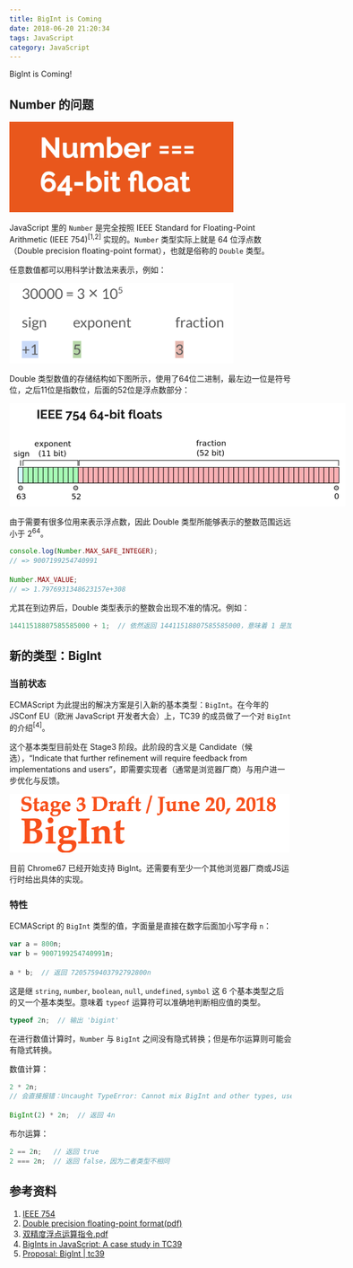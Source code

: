```yaml
---
title: BigInt is Coming
date: 2018-06-20 21:20:34
tags: JavaScript
category: JavaScript
---
```


BigInt is Coming!

<!-- more -->

## Number 的问题

<img src="/images/2018/06/js-number.jpg" style="max-width: 400px;">

JavaScript 里的 `Number` 是完全按照 IEEE Standard for Floating-Point Arithmetic (IEEE 754)<sup>[1,2]</sup> 实现的。`Number` 类型实际上就是 64 位浮点数（Double precision floating-point format），也就是俗称的 `Double` 类型。

任意数值都可以用科学计数法来表示，例如：

<img src="/images/2018/06/scientific-notation.png" style="max-width: 400px;">

Double 类型数值的存储结构如下图所示，使用了64位二进制，最左边一位是符号位，之后11位是指数位，后面的52位是浮点数部分：

<img src="/images/2018/06/ieee-double-64.jpeg" style="max-width: 600px;">

由于需要有很多位用来表示浮点数，因此 Double 类型所能够表示的整数范围远远小于 2<sup>64</sup>。

```javascript
console.log(Number.MAX_SAFE_INTEGER);
// => 9007199254740991

Number.MAX_VALUE;
// => 1.7976931348623157e+308
```

尤其在到边界后，Double 类型表示的整数会出现不准的情况。例如：

```javascript
14411518807585585000 + 1;  // 依然返回 14411518807585585000，意味着 1 是加不上去的
```

## 新的类型：BigInt

### 当前状态

ECMAScript 为此提出的解决方案是引入新的基本类型：`BigInt`。在今年的 JSConf EU（欧洲 JavaScript 开发者大会）上，TC39 的成员做了一个对 `BigInt` 的介绍<sup>[4]</sup>。

这个基本类型目前处在 Stage3 阶段。此阶段的含义是 Candidate（候选），“Indicate that further refinement will require feedback from implementations and users”，即需要实现者（通常是浏览器厂商）与用户进一步优化与反馈。

<img src="/images/2018/06/tc39-bigint-title.png" style="max-width: 500px;">

目前 Chrome67 已经开始支持 BigInt。还需要有至少一个其他浏览器厂商或JS运行时给出具体的实现。

### 特性

ECMAScript 的 `BigInt` 类型的值，字面量是直接在数字后面加小写字母 `n`：

```javascript
var a = 800n;
var b = 9007199254740991n;

a * b;  // 返回 7205759403792792800n
```

这是继 `string`, `number`, `boolean`, `null`, `undefined`, `symbol` 这 6 个基本类型之后的又一个基本类型。意味着 `typeof` 运算符可以准确地判断相应值的类型。

```javascript
typeof 2n;  // 输出 'bigint'
```

在进行数值计算时，`Number` 与 `BigInt` 之间没有隐式转换；但是布尔运算则可能会有隐式转换。

数值计算：

```javascript
2 * 2n;
// 会直接报错：Uncaught TypeError: Cannot mix BigInt and other types, use explicit conversions

BigInt(2) * 2n;  // 返回 4n
```

布尔运算：

```javascript
2 == 2n;   // 返回 true
2 === 2n;  // 返回 false，因为二者类型不相同
```

## 参考资料

1. [IEEE 754](https://en.wikipedia.org/wiki/IEEE_754)
2. [Double precision floating-point format(pdf)](/files/2018/06/Double-precision-floating-point-format-Wikipedia.pdf)
3. [双精度浮点运算指令.pdf](/files/2018/06/双精度浮点运算指令.pdf)
4. [BigInts in JavaScript: A case study in TC39](https://docs.google.com/presentation/d/1apPbAiv_-mJF35P31IjaII8UA6TwSynCA_zhfDEmgOE/edit#slide=id.p)
5. [Proposal: BigInt | tc39](https://tc39.github.io/proposal-bigint/)

